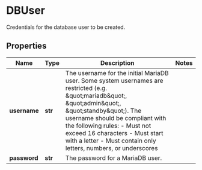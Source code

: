 # DBUser

Credentials for the database user to be created.
## Properties
| Name | Type | Description | Notes |
| ------------ | ------------- | ------------- | ------------- |
| **username** | **str** | The username for the initial MariaDB user. Some system usernames are restricted (e.g. \&quot;mariadb\&quot;, \&quot;admin\&quot;, \&quot;standby\&quot;).  The username should be compliant with the following rules: - Must not exceed 16 characters - Must start with a letter - Must contain only letters, numbers, or underscores  |  |
| **password** | **str** | The password for a MariaDB user. |  |


